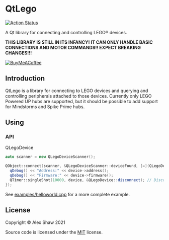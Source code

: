 # QtLego

[![Action Status](https://github.com/Symbitic/QtLego/workflows/build/badge.svg)](https://github.com/Symbitic/QtLego/actions)

A Qt library for connecting and controlling LEGO® devices.

**THIS LIBRARY IS STILL IN ITS INFANCY! IT CAN ONLY HANDLE BASIC CONNECTIONS AND MOTOR COMMANDS!! EXPECT BREAKING CHANGES!!!**

[![BuyMeACoffee](https://www.buymeacoffee.com/assets/img/custom_images/orange_img.png)](https://buymeacoff.ee/qh0rXkiCd)

## Introduction

QtLego is a library for connecting to LEGO devices and querying and controlling peripherals attached to those devices. Currently only LEGO Powered UP hubs are supported, but it should be possible to add support for Mindstorms and Spike Prime hubs.

## Using

### API

QLegoDevice

```c++
auto scanner = new QLegoDeviceScanner();

QObject::connect(scanner, &QLegoDeviceScanner::deviceFound, [=](QLegoDevice *device) {
  qDebug() << "Address:" << device->address();
  qDebug() << "Firmware:" << device->firmware();
  QTimer::singleShot(10000, device, &QLegoDevice::disconnect); // Disconnect after 10 seconds.
});
```

See [examples/helloworld.cpp](./examples/helloworld.cpp) for a more complete example.

## License

Copyright © Alex Shaw 2021

Source code is licensed under the [MIT](LICENSE.md) license.
